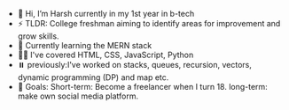 - 👋 Hi, I’m Harsh currently in my 1st year in b-tech
- ⚡ TLDR: College freshman aiming to identify areas for improvement and grow skills.
- 🌱 Currently learning the MERN stack
- ✌🏽 I've covered HTML, CSS, JavaScript, Python 
- ⏸️ previously:I've worked on stacks, queues, recursion, vectors, dynamic programming (DP) and map etc.
- 🎯 Goals: Short-term: Become a freelancer when I turn 18.
             long-term: make own social media platform.


<!---
H4RsH-25/H4RsH-25 is a ✨ special ✨ repository because its `README.md` (this file) appears on your GitHub profile.
You can click the Preview link to take a look at your changes.
--->
